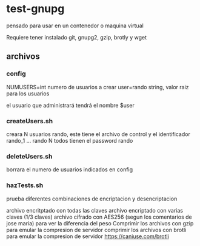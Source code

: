 # test-gnupg
pensado para usar en un contenedor o maquina virtual

Requiere tener instalado git, gnupg2, gzip, brotly y wget

## archivos

### config
NUMUSERS=int numero de usuarios a crear
user=rando string, valor raiz para los usuarios

el usuario que administrará tendrá el nombre $user

### createUsers.sh
creara N usuarios 
rando, este tiene el archivo de control y el identificador
rando_1 ... rando N
todos tienen el password rando


### deleteUsers.sh

borrara el numero de usuarios indicados en config

### hazTests.sh

prueba diferentes combinaciones de encriptacion y desencriptacion

archivo encritptado con todas las claves
archivo encriptado con varias claves (1/3 claves)
archivo cifrado con AES256 (segun los comentarios de jose maria) para ver la diferencia del peso
Comprimir los archivos con gzip para emular la compresion de servidor
comprimir los archivos con brotli para emular la compresion de servidor
https://caniuse.com/brotli